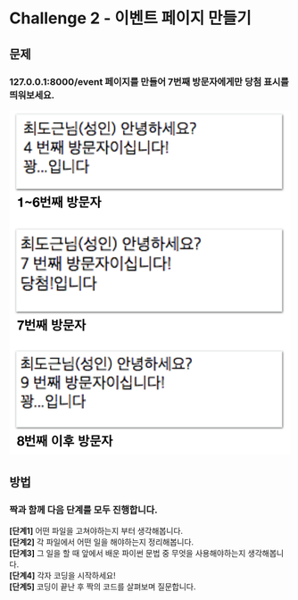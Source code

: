 # Challenge 2 - 이벤트 페이지 만들기

## 문제

### 127.0.0.1:8000/event 페이지를 만들어 7번째 방문자에게만 당첨 표시를 띄워보세요.

![127.0.0.1:8000/event &#xC5D0; &#xC811;&#xC18D;&#xD558;&#xBA74; &#xBC29;&#xBB38; &#xCE74;&#xC6B4;&#xD2B8;&#xC5D0; &#xB530;&#xB77C; &#xC704;&#xC5D0; &#xD654;&#xBA74;&#xC774; &#xCD9C;&#xB825;&#xB418;&#xC5B4;&#xC57C; &#xD569;&#xB2C8;&#xB2E4;.](../../.gitbook/assets/image%20%2841%29.png)

## 방법

### 짝과 함께 다음 단계를 모두 진행합니다.

**\[단계1\]** 어떤 파일을 고쳐야하는지 부터 생각해봅니다.  
**\[단계2\]** 각 파일에서 어떤 일을 해야하는지 정리해봅니다.  
**\[단계3\]** 그 일을 할 때 앞에서 배운 파이썬 문법 중 무엇을 사용해야하는지 생각해봅니다.  
**\[단계4\]** 각자 코딩을 시작하세요!  
**\[단계5\]** 코딩이 끝난 후 짝의 코드를 살펴보며 질문합니다.

